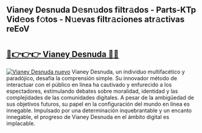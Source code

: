 ## Vianey Desnuda D𝚎sn𝚞dos filtr𝚊dos - Parts-KTp Vid𝚎os f𝚘tos - N𝚞evas filtr𝚊ciones atr𝚊ctivas reEoV

# <h2><a href="http://mb4itgs.tromn.icu/?c=Vianey+Desnuda">🔗👉👉👉 Vianey Desnuda 🔗🔗</a></h2>

[![Vianey Desnuda nuevo](https://i.imgur.com/pEAQMta.gif)](http://mb4itgs.tromn.icu/?c=Vianey+Desnuda)
Vianey Desnuda, un individuo multifacético y paradójico, desafía la comprensión simple. Su innovador método de interactuar con el público en línea ha cautivado y enfurecido a los espectadores, estimulando debates sobre moralidad, identidad y las complejidades de las comunidades digitales. A pesar de la ambigüedad de sus objetivos futuros, su papel en la configuración del mundo en línea es innegable. Impulsado por una determinación inquebrantable y un encanto innegable, el progreso de Vianey Desnuda en el ámbito digital es implacable.

